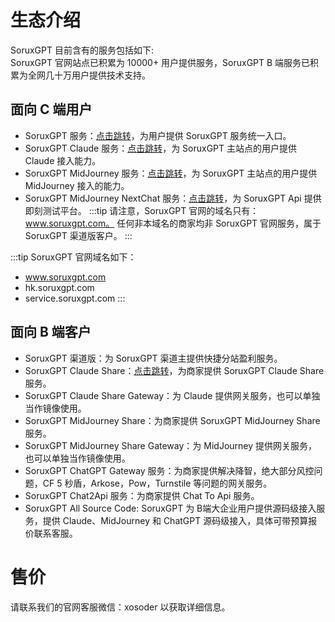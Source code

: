 # 生态介绍

SoruxGPT 目前含有的服务包括如下:  
SoruxGPT 官网站点已积累为 10000+ 用户提供服务，SoruxGPT B 端服务已积累为全网几十万用户提供技术支持。

## 面向 C 端用户
  - SoruxGPT 服务：[点击跳转](https://www.soruxgpt.com)，为用户提供 SoruxGPT 服务统一入口。
  - SoruxGPT Claude 服务：[点击跳转](https://claude-demo.soruxgpt.com)，为 SoruxGPT 主站点的用户提供 Claude 接入能力。
  - SoruxGPT MidJourney 服务：[点击跳转](https://midjourney-demo.soruxgpt.com)，为 SoruxGPT 主站点的用户提供 MidJourney 接入的能力。
  - SoruxGPT MidJourney NextChat 服务：[点击跳转](https://picture.soruxgpt.com)，为 SoruxGPT Api 提供即刻测试平台。
:::tip
  请注意，SoruxGPT 官网的域名只有：www.soruxgpt.com。
  任何非本域名的商家均非 SoruxGPT 官网服务，属于 SoruxGPT 渠道版客户。
:::

:::tip
  SoruxGPT 官网域名如下：
  - www.soruxgpt.com
  - hk.soruxgpt.com
  - service.soruxgpt.com
:::

## 面向 B 端客户
  - SoruxGPT 渠道版：为 SoruxGPT 渠道主提供快捷分站盈利服务。
  - SoruxGPT Claude Share：[点击跳转](https://github.com/SoruxGPT/soruxgpt-claude-share-deploy)，为商家提供 SoruxGPT Claude Share 服务。
  - SoruxGPT Claude Share Gateway：为 Claude 提供网关服务，也可以单独当作镜像使用。
  - SoruxGPT MidJourney Share：为商家提供 SoruxGPT MidJourney Share 服务。
  - SoruxGPT MidJourney Share Gateway：为 MidJourney 提供网关服务，也可以单独当作镜像使用。
  - SoruxGPT ChatGPT Gateway 服务：为商家提供解决降智，绝大部分风控问题，CF 5 秒盾，Arkose，Pow，Turnstile 等问题的网关服务。
  - SoruxGPT Chat2Api 服务：为商家提供 Chat To Api 服务。
  - SoruxGPT All Source Code: SoruxGPT 为 B端大企业用户提供源码级接入服务，提供 Claude、MidJourney 和 ChatGPT 源码级接入，具体可带预算报价联系客服。
# 售价

  请联系我们的官网客服微信：xosoder 以获取详细信息。